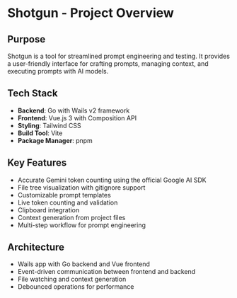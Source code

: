 # Shotgun - Project Overview

## Purpose
Shotgun is a tool for streamlined prompt engineering and testing. It provides a user-friendly interface for crafting prompts, managing context, and executing prompts with AI models.

## Tech Stack
- **Backend**: Go with Wails v2 framework
- **Frontend**: Vue.js 3 with Composition API
- **Styling**: Tailwind CSS
- **Build Tool**: Vite
- **Package Manager**: pnpm

## Key Features
- Accurate Gemini token counting using the official Google AI SDK
- File tree visualization with gitignore support
- Customizable prompt templates
- Live token counting and validation
- Clipboard integration
- Context generation from project files
- Multi-step workflow for prompt engineering

## Architecture
- Wails app with Go backend and Vue frontend
- Event-driven communication between frontend and backend
- File watching and context generation
- Debounced operations for performance